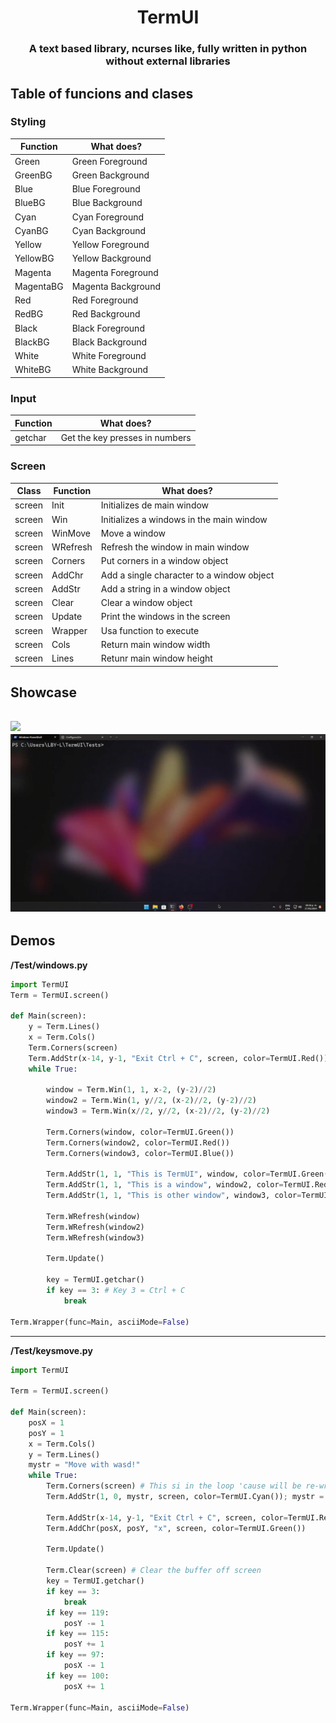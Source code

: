 <h1 align="center">TermUI</h1>
<h3 align="center">
A text based library, ncurses like, fully written in python without external libraries</h3>

## Table of funcions and clases
### Styling
| Function | What does?        |
| ---      | ---               | 
| Green    | Green Foreground  |
| GreenBG  | Green Background  |
| Blue     | Blue Foreground   |
| BlueBG   | Blue Background   |
| Cyan     | Cyan Foreground   |
| CyanBG   | Cyan Background   |
| Yellow   | Yellow Foreground |
| YellowBG | Yellow Background |
| Magenta  | Magenta Foreground|
| MagentaBG| Magenta Background|
| Red      | Red Foreground    |
| RedBG    | Red Background    |
| Black    | Black Foreground  |
| BlackBG  | Black Background  |
| White    | White Foreground  |
| WhiteBG  | White Background  |
### Input
| Function | What does?                    |
| ---      | ---                           | 
| getchar  | Get the key presses in numbers|
### Screen
| Class  | Function | What does?                               |
| ---    | ---      | ---                                      |
| screen | Init     | Initializes de main window               |
| screen | Win      | Initializes a windows in the main window |
| screen | WinMove  | Move a window                            |
| screen | WRefresh | Refresh the window in main window        |
| screen | Corners  | Put corners in a window object           |
| screen | AddChr   | Add a single character to a window object|
| screen | AddStr   | Add a string in a window object          |
| screen | Clear    | Clear a window object                    |
| screen | Update   | Print the windows in the screen          |
| screen | Wrapper  | Usa function to execute                  |
| screen | Cols     | Return main window width                 |
| screen | Lines    | Retunr main window height                |  

## Showcase
![](https://github.com/LBY-L/TermUI/blob/main/showcase.gif)
![](https://github.com/LBY-L/TermUI/blob/main/showcaseW.gif)
---

## Demos 
**/Test/windows.py**
```python
import TermUI
Term = TermUI.screen()

def Main(screen):
    y = Term.Lines()
    x = Term.Cols()
    Term.Corners(screen)
    Term.AddStr(x-14, y-1, "Exit Ctrl + C", screen, color=TermUI.Red())
    while True:
        
        window = Term.Win(1, 1, x-2, (y-2)//2)
        window2 = Term.Win(1, y//2, (x-2)//2, (y-2)//2)
        window3 = Term.Win(x//2, y//2, (x-2)//2, (y-2)//2)

        Term.Corners(window, color=TermUI.Green())
        Term.Corners(window2, color=TermUI.Red())
        Term.Corners(window3, color=TermUI.Blue())

        Term.AddStr(1, 1, "This is TermUI", window, color=TermUI.Green())
        Term.AddStr(1, 1, "This is a window", window2, color=TermUI.Red())
        Term.AddStr(1, 1, "This is other window", window3, color=TermUI.Blue())

        Term.WRefresh(window)
        Term.WRefresh(window2)
        Term.WRefresh(window3)

        Term.Update()

        key = TermUI.getchar()
        if key == 3: # Key 3 = Ctrl + C
            break

Term.Wrapper(func=Main, asciiMode=False)
```
---
**/Test/keysmove.py**
```python
import TermUI

Term = TermUI.screen()

def Main(screen):
    posX = 1
    posY = 1
    x = Term.Cols()
    y = Term.Lines()
    mystr = "Move with wasd!"
    while True:
        Term.Corners(screen) # This si in the loop 'cause will be re-written
        Term.AddStr(1, 0, mystr, screen, color=TermUI.Cyan()); mystr = ""
        
        Term.AddStr(x-14, y-1, "Exit Ctrl + C", screen, color=TermUI.Red())
        Term.AddChr(posX, posY, "x", screen, color=TermUI.Green())
        
        Term.Update()

        Term.Clear(screen) # Clear the buffer off screen
        key = TermUI.getchar()
        if key == 3:
            break
        if key == 119:
            posY -= 1
        if key == 115:
            posY += 1
        if key == 97:
            posX -= 1
        if key == 100:
            posX += 1

Term.Wrapper(func=Main, asciiMode=False)
```
